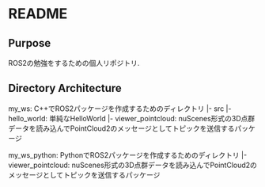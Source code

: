 # README

## Purpose
ROS2の勉強をするための個人リポジトリ.  

## Directory Architecture
my_ws: C++でROS2パッケージを作成するためのディレクトリ
  |- src
      |- hello_world: 単純なHelloWorld
      |- viewer_pointcloud: nuScenes形式の3D点群データを読み込んでPointCloud2のメッセージとしてトピックを送信するパッケージ

my_ws_python: PythonでROS2パッケージを作成するためのディレクトリ
    |- viewer_pointcloud: nuScenes形式の3D点群データを読み込んでPointCloud2のメッセージとしてトピックを送信するパッケージ
